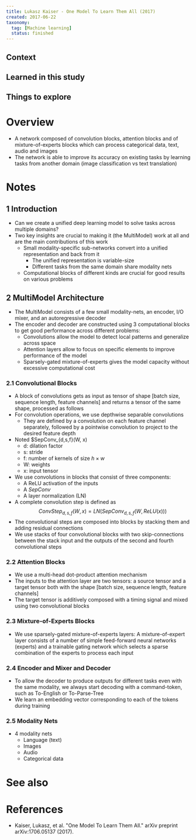 ```yaml
---
title: Lukasz Kaiser - One Model To Learn Them All (2017)
created: 2017-06-22
taxonomy:
  tag: [Machine learning]
  status: finished
---
```


## Context

## Learned in this study

## Things to explore

# Overview
* A network composed of convolution blocks, attention blocks and of mixture-of-experts blocks which can process categorical data, text, audio and images
* The network is able to improve its accuracy on existing tasks by learning tasks from another domain (image classification vs text translation)

# Notes
## 1 Introduction
* Can we create a unified deep learning model to solve tasks across multiple domains?
* Two key insights are crucial to making it (the MultiModel) work at all and are the main contributions of this work
	* Small modality-specific sub-networks convert into a unified representation and back from it
		* The unified representation is variable-size
		* Different tasks from the same domain share modality nets
	* Computational blocks of different kinds are crucial for good results on various problems

## 2 MultiModel Architecture
* The MultiModel consists of a few small modality-nets, an encoder, I/O mixer, and an autoregressive decoder
* The encoder and decoder are constructed using 3 computational blocks to get good performance across different problems:
	* Convolutions allow the model to detect local patterns and generalize across space
	* Attention layers allow to focus on specific elements to improve performance of the model
	* Sparsely-gated mixture-of-experts gives the model capacity without excessive computational cost

### 2.1 Convolutional Blocks
* A block of convolutions gets as input as tensor of shape [batch size, sequence length, feature channels] and returns a tensor of the same shape, processed as follows
* For convolution operations, we use depthwise separable convolutions
	* They are defined by a convolution on each feature channel separately, followed by a pointwise convolution to project to the desired feature depth
* Noted $SepConv_{d,s,f}(W, x)
	* d: dilation factor
	* s: stride
	* f: number of kernels of size $h \times w$
	* W: weights
	* x: input tensor
* We use convolutions in blocks that consist of three components:
	* A ReLU activation of the inputs
	* A $SepConv$
	* A layer normalization (LN)
* A complete convolution step is defined as
$$
ConvStep_{d,s,f}(W, x) = LN(SepConv_{d,s,f}(W, ReLU(x)))
$$
* The convolutional steps are composed into blocks by stacking them and adding residual connections
* We use stacks of four convolutional blocks with two skip-connections between the stack input and the outputs of the second and fourth convolutional steps

### 2.2 Attention Blocks
* We use a multi-head dot-product attention mechanism
* The inputs to the attention layer are two tensors: a source tensor and a target tensor both with the shape [batch size, sequence length, feature channels]
* The target tensor is additively composed with a timing signal and mixed using two convolutional blocks

### 2.3 Mixture-of-Experts Blocks
* We use sparsely-gated mixture-of-experts layers: A mixture-of-expert layer consists of a number of simple feed-forward neural networks (experts) and a trainable gating network which selects a sparse combination of the experts to process each input

### 2.4 Encoder and Mixer and Decoder
* To allow the decoder to produce outputs for different tasks even with the same modality, we always start decoding with a command-token, such as To-English or To-Parse-Tree
* We learn an embedding vector corresponding to each of the tokens during training

### 2.5 Modality Nets
* 4 modality nets
	* Language (text)
	* Images
	* Audio
	* Categorical data

# See also

# References
* Kaiser, Lukasz, et al. "One Model To Learn Them All." arXiv preprint arXiv:1706.05137 (2017).
